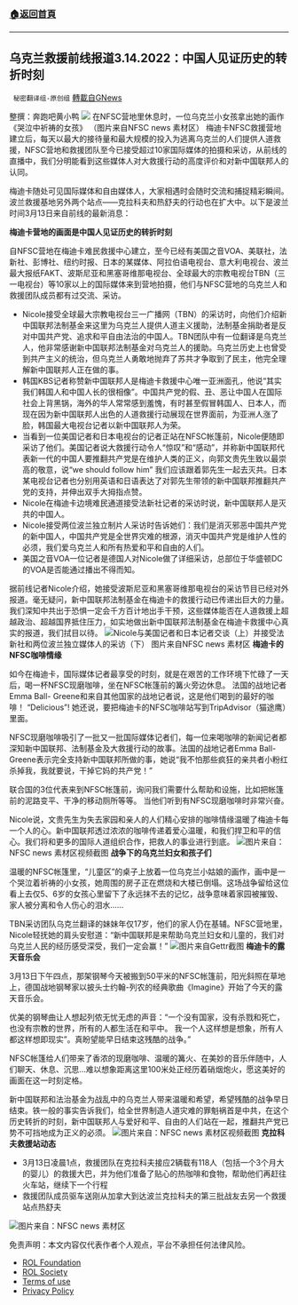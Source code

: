 ###  [:house:返回首頁](https://github.com/ourhimalayas/txt)
---


## 乌克兰救援前线报道3.14.2022：中国人见证历史的转折时刻
` 秘密翻译组-原创组` [轉載自GNews](https://gnews.org/zh-hans/2161130/)

整撰：奔跑吧黄小鸭
![](https://assets.gnews.org/wp-content/uploads/2022/03/image-1-5.png) 在NFSC营地里休息时，一位乌克兰小女孩拿出她的画作《哭泣中祈祷的女孩》 （图片来自NFSC news 素材区）
梅迪卡NFSC救援营地建立后，每天以最大的接待量和最大规模的投入为逃离乌克兰的人们提供人道救援，NFSC营地和救援团队至今已接受超过10家国际媒体的拍摄和采访，从前线的直播中，我们分明能看到这些媒体人对大救援行动的高度评价和对新中国联邦人的认同。

梅迪卡随处可见国际媒体和自由媒体人，大家相遇时会随时交流和捕捉精彩瞬间。波兰救援基地另外两个站点——克拉科夫和热舒夫的行动也在扩大中。以下是波兰时间3月13日来自前线的最新消息：

**梅迪卡营地的画面是中国人见证历史的转折时刻**

自NFSC营地在梅迪卡难民救援中心建立，至今已经有美国之音VOA、美联社，法新社、彭博社、纽约时报、日本的某媒体、阿拉伯语电视台、意大利电视台、波兰最大报纸FAKT、波斯尼亚和黑塞哥维那电视台、全球最大的宗教电视台TBN（三一电视台）等10家以上的国际媒体来到营地拍摄，他们与NFSC营地的乌克兰人和救援团队成员都有过交流、采访。

- Nicole接受全球最大宗教电视台三一广播网（TBN）的采访时，向他们介绍新中国联邦法制基金来这里为乌克兰人提供人道主义援助，法制基金捐助者是反对中国共产党、追求和平自由法治的中国人。TBN团队中有一位翻译是乌克兰人，他非常感谢新中国联邦法制基金对乌克兰人的援助。乌克兰历史上也曾受到共产主义的统治，但乌克兰人勇敢地抛弃了苏共才争取到了民主，他完全理解新中国联邦人正在做的事。
- 韩国KBS记者称赞新中国联邦人是梅迪卡救援中心唯一亚洲面孔，他说“其实我们韩国人和中国人长的很相像”。中国共产党的假、丑、恶让中国人在国际社会上背黑锅，海外的华人常常感到羞愧，有时甚至假冒韩国人、日本人，而现在因为新中国联邦人出色的人道救援行动展现在世界面前，为亚洲人涨了脸，韩国最大电视台记者以新中国联邦人为荣。
- 当看到一位美国记者和日本电视台的记者正站在NFSC帐篷前，Nicole便随即采访了他们。美国记者说大救援行动令人“惊叹”和“感动”，并称新中国联邦代表新一代的中国人要推翻共产党是在维护人类的正义，向郭文贵先生致以最崇高的敬意，说“we should follow him” 我们应该跟着郭先生一起去灭共。日本某电视台记者也分别用英语和日语表达了对郭先生带领的新中国联邦推翻共产党的支持，并伸出双手大拇指点赞。
- Nicole在梅迪卡边境难民通道接受法新社记者的采访时说，新中国联邦人是灭共的中国人。
- Nicole接受两位波兰独立制片人采访时告诉她们：我们是消灭邪恶中国共产党的新中国人，中国共产党是全世界灾难的根源，消灭中国共产党是维护人性的必须，我们爱乌克兰人和所有热爱和平和自由的人们。
- 美国之音VOA一位记者是德国人对Nicole做了详细采访，总部位于华盛顿DC的VOA是否能通过播出不得而知。


据前线记者Nicole介绍，她接受波斯尼亚和黑塞哥维那电视台的采访节目已经对外报道。毫无疑问，新中国联邦法制基金在梅迪卡的救援行动已传递出巨大的力量。我们深知中共出于恐惧一定会千方百计地出手干预，这些媒体能否在人道救援上超越政治、超越国界抵住压力，如实地做出新中国联邦法制基金在梅迪卡救援中心真实的报道，我们拭目以待。
![](https://assets.gnews.org/wp-content/uploads/2022/03/图片5-11.jpg)Nicole与美国记者和日本记者交谈（上）并接受法新社和两位波兰独立媒体人的采访（下） 图片来自NFSC news 素材区
**梅迪卡的NFSC咖啡情缘**

如今在梅迪卡，国际媒体记者最享受的时刻，就是在艰苦的工作环境下忙碌了一天后，喝一杯NFSC现磨咖啡，坐在NFSC帐篷前的篝火旁边休息。 法国的战地记者Emma Ball- Greene和来自其他国家的战地记者说，这是他们喝到的最好的咖啡！ “Delicious”!  她还说，要把梅迪卡的NFSC咖啡站写到TripAdvisor（猫途鹰）里面。

NFSC现磨咖啡吸引了一批又一批国际媒体记者们，每一位来喝咖啡的新闻记者都深知新中国联邦、法制基金及大救援行动的故事。法国的战地记者Emma Ball-Greene表示完全支持新中国联邦所做的事，她说“我不怕那些疯狂的亲共者小粉红杀掉我，我就要说，干掉它妈的共产党！”

联合国的3位代表来到NFSC帐篷前，询问我们需要什么帮助和设施，比如把帐篷前的泥路变平、干净的移动厕所等等。 当他们听到有NFSC现磨咖啡时非常兴奋。

Nicole说，文贵先生为失去家园和亲人的人们精心安排的咖啡情缘温暖了梅迪卡每一个人的心。新中国联邦透过浓浓的咖啡传递着爱心温暖，和我们捍卫和平的信心。我们将和更多的国际人道组织合作，把救人的事业进行到底。
![](https://assets.gnews.org/wp-content/uploads/2022/03/图片6-2-1.jpg)图片来自：NFSC news 素材区视频截图
**战争下的乌克兰妇女和孩子们**

温暖的NFSC帐篷里，“儿童区”的桌子上放着一位乌克兰小姑娘的画作，画中是一个哭泣着祈祷的小女孩，她周围的房子正在燃烧和大楼已倒塌。这场战争留给这位看上去仅5、6岁的女孩心里留下了永远抹不去的记忆，战争意味着家园被摧毁、家人被分离和令人伤心的泪水……

TBN采访团队乌克兰翻译的妹妹年仅17岁，他们的家人仍在基辅。NFSC营地里，Nicole轻抚她的肩头安慰道：“新中国联邦是来帮助乌克兰妇女和儿童的，我们对乌克兰人民的经历感受深受，我们一定会赢！”
![](https://assets.gnews.org/wp-content/uploads/2022/03/图片7-2-1.jpg)图片来自Gettr截图
**梅迪卡的露天音乐会**

3月13日下午四点，那架钢琴今天被搬到50平米的NFSC帐篷前，阳光斜照在草地上，德国战地钢琴家以披头士约翰-列农的经典歌曲《Imagine》开始了今天的露天音乐会。

优美的钢琴曲让人想起列侬无忧无虑的声音：“一个没有国家，没有杀戮和死亡，也没有宗教的世界，所有的人都生活在和平中。 我一个人这样想是想象，所有人都这样想即现实”。真盼望能早日结束这残酷的战争。”

NFSC帐篷给人们带来了香浓的现磨咖啡、温暖的篝火、在美妙的音乐伴随中，人们聊天、休息、沉思…难以想象距离这里100米处正经历着硝烟炮火，愿这美好的画面在这一时刻定格。

新中国联邦和法治基金为战乱中的乌克兰人带来温暖和希望，希望残酷的战争早日结束。铁一般的事实告诉我们，给全世界制造人道灾难的罪魁祸首是中共，在这个历史转折的时刻，新中国联邦人与爱好和平、自由的人们站在一起，推翻共产党已势不可挡地成为正义的必须。
![](https://assets.gnews.org/wp-content/uploads/2022/03/图片8-2-1.jpg)图片来自：NFSC news 素材区视频截图
**克拉科夫救援站动态**

- 3月13日凌晨1点，救援团队在克拉科夫接应2辆载有118人（包括一个3个月大的婴儿）的救援大巴，并为他们准备了贴心的热咖啡和食物，帮助他们再赶往火车站，继续下一个行程
- 救援团队成员驱车送刚从加拿大到达波兰克拉科夫的第三批战友去另一个救援站点热舒夫

![](https://assets.gnews.org/wp-content/uploads/2022/03/热舒服.jpg)图片来自：NFSC news 素材区
 

免责声明：本文内容仅代表作者个人观点，平台不承担任何法律风险。

- [ROL Foundation](https://rolfoundation.org/)
- [ROL Society](https://rolsociety.org/)
- [Terms of use](https://gnews.org/terms-of-use-3/)
- [Privacy Policy](https://gnews.org/privacy-policy/)
